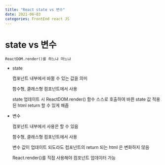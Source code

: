 ```yaml
---
title: "React state vs 변수"
date: 2021-06-03
categories: FrontEnd react JS
---
```


# state vs 변수

    ReactDOM.render()를 하느냐 마느냐

- state

  컴포넌트 내부에서 바뀔 수 있는 값을 의미

  함수형, 클래스형 컴포넌트에서 사용

  state 업데이트 시 ReactDOM.render() 함수 스스로 호출하여 바뀐 state 값 적용된 html return 할 수 있게 해줌

- 변수

  컴포넌트 내부에서 사용은 할 수 있음

  함수형, 클래스형 컴포넌트에서 사용

  변수 값이 업데이트 되도라도 컴포넌트의 return 되는 html 은 변화하지 않음

  React.render()를 직접 사용해야 컴포넌트 업데이터 가능
